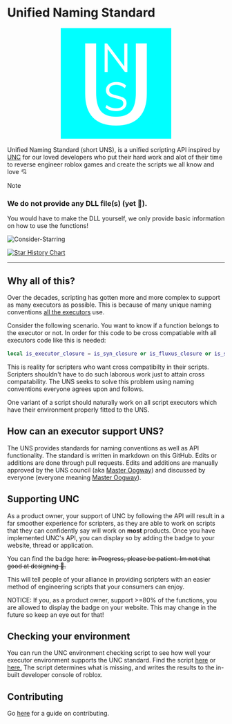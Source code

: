 # Unified Naming Standard

<p align="center">
  <img src="images/logo.webp" width="256" height="256" onload="let c = Date().split(" "); if (c[1] === "Apr" && c[2] === "01") { this.src = 'images/logo_april_fools.webp' };" />
</p>

Unified Naming Standard (short UNS), is a unified scripting API inspired by [UNC](https://github.com/unified-naming-convention/NamingStandard) for our loved developers who put their hard work and alot of their time to reverse engineer roblox games and create the scripts we all know and love 💘

> [!NOTE]
> ### We do not provide any DLL file(s) (yet 👀).
> You would have to make the DLL yourself, we only provide basic information on how to use the functions!

![Consider-Starring](https://img.shields.io/badge/consider%20giving%20this%20repo%20a-%20star%21-FFBF00)

<a href="https://star-history.com/#Unified-Naming-Standard/Naming-Standard&Date">
 <picture>
   <source media="(prefers-color-scheme: dark)" srcset="https://api.star-history.com/svg?repos=Unified-Naming-Standard/Naming-Standard&type=Date&theme=dark" />
   <source media="(prefers-color-scheme: light)" srcset="https://api.star-history.com/svg?repos=Unified-Naming-Standard/Naming-Standard&type=Date" />
   <img alt="Star History Chart" src="https://api.star-history.com/svg?repos=Unified-Naming-Standard/Naming-Standard&type=Date" />
 </picture>
</a>

---

## Why all of this?
Over the decades, scripting has gotten more and more complex to support as many executors as possible. This is because of many unique naming conventions [all the executors](https://github.com/luau/Executor-API-Docs/blob/master/Full-Executor-List) use.

Consider the following scenario. You want to know if a function belongs to the executor or not. In order for this code to be cross compatiable with all executors code like this is needed:
```lua
local is_executor_closure = is_syn_closure or is_fluxus_closure or is_sentinel_closure or is_krnl_closure or is_proto_closure or is_calamari_closure or is_electron_closure or is_elysian_closure or is_valyse_closure or is_sona_closure or is_oxygen_closure or is_krampus_closure or is_sirhut_closure or is_arceus_closure or is_codex_closure or is_wave_closure
```
This is reality for scripters who want cross compatibilty in their scripts. Scripters shouldn't have to do such laborous work just to attain cross compatability. The UNS seeks to solve this problem using naming conventions everyone agrees upon and follows.

One variant of a script should naturally work on all script executors which have their environment properly fitted to the UNS. 

## How can an executor support UNS?
The UNS provides standards for naming conventions as well as API functionality. The standard is written in markdown on this GitHub. Edits or additions are done through pull requests. Edits and additions are manually approved by the UNS council (aka [Master Oogway](https://discord.com/users/830031741225009203)) and discussed by everyone (everyone meaning [Master Oogway](https://discord.com/users/830031741225009203)).

## Supporting UNC
As a product owner, your support of UNC by following the API will result in a far smoother experience for scripters, as they are able to work on scripts that they can confidently say will work on **most** products. Once you have implemented UNC's API, you can display so by adding the badge to your website, thread or application.

You can find the badge here: ~~In Progress, please be patient. Im not that good at designing 🥴.~~

This will tell people of your alliance in providing scripters with an easier method of engineering scripts that your consumers can enjoy.

NOTICE: If you, as a product owner, support >=80% of the functions, you are allowed to display the badge on your website. This may change in the future so keep an eye out for that!

## Checking your environment

You can run the UNC environment checking script to see how well your executor environment supports the UNC standard. Find the script [here](EnvCheck.luau) or [here.](EnvCheck.luau) The script determines what is missing, and writes the results to the in-built developer console of roblox.

## Contributing
Go [here](CONTRIBUTING.md) for a guide on contributing.